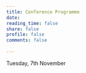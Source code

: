 ```yaml
---
title: Conference Programme
date: 
reading_time: false
share: false
profile: false
comments: false
 
---
```

Tuesday, 7th November
